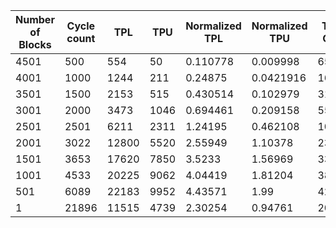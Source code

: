 | Number of Blocks | Cycle count | TPL | TPU | Normalized TPL | Normalized TPU | Total Cost | Normalized Total Cost |
| - | - | - | - | - | - | - | - |
4501 |500 | 554 | 50 | 0.110778 | 0.009998 | 654 | 0.130774 |
4001 |1000 | 1244 | 211 | 0.24875 | 0.0421916 | 1666 | 0.333133 |
3501 |1500 | 2153 | 515 | 0.430514 | 0.102979 | 3183 | 0.636473 |
3001 |2000 | 3473 | 1046 | 0.694461 | 0.209158 | 5565 | 1.11278 |
2501 |2501 | 6211 | 2311 | 1.24195 | 0.462108 | 10833 | 2.16617 |
2001 |3022 | 12800 | 5520 | 2.55949 | 1.10378 | 23840 | 4.76705 |
1501 |3653 | 17620 | 7850 | 3.5233 | 1.56969 | 33320 | 6.66267 |
1001 |4533 | 20225 | 9062 | 4.04419 | 1.81204 | 38349 | 7.66827 |
501 |6089 | 22183 | 9952 | 4.43571 | 1.99 | 42087 | 8.41572 |
1 |21896 | 11515 | 4739 | 2.30254 | 0.94761 | 20993 | 4.19776 |
